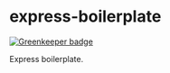 # express-boilerplate

[![Greenkeeper badge](https://badges.greenkeeper.io/htdangkhoa/express-boilerplate.svg)](https://greenkeeper.io/)

Express boilerplate.
